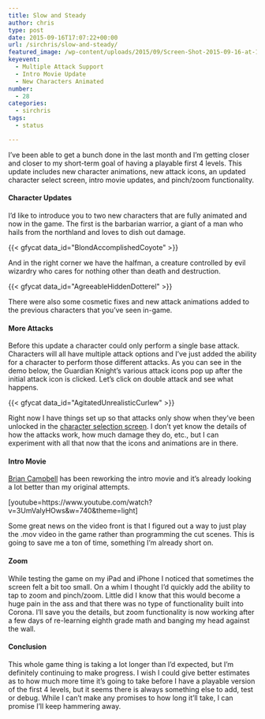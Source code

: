 ```yaml
---
title: Slow and Steady
author: chris
type: post
date: 2015-09-16T17:07:22+00:00
url: /sirchris/slow-and-steady/
featured_image: /wp-content/uploads/2015/09/Screen-Shot-2015-09-16-at-12.56.00-PM-2.png
keyevent:
  - Multiple Attack Support
  - Intro Movie Update
  - New Characters Animated
number:
  - 28
categories:
  - sirchris
tags:
  - status

---
```

I’ve been able to get a bunch done in the last month and I’m getting closer and closer to my short-term goal of having a playable first 4 levels. This update includes new character animations, new attack icons, an updated character select screen, intro movie updates, and pinch/zoom functionality.
<!--more-->

#### Character Updates

I’d like to introduce you to two new characters that are fully animated and now in the game. The first is the barbarian warrior, a giant of a man who hails from the northland and loves to dish out damage.

<div class="inlineimg">
  {{< gfycat data_id="BlondAccomplishedCoyote" >}}
</div>

And in the right corner we have the halfman, a creature controlled by evil wizardry who cares for nothing other than death and destruction.

<div class="inlineimg">
  {{< gfycat data_id="AgreeableHiddenDotterel" >}}
</div>

There were also some cosmetic fixes and new attack animations added to the previous characters that you’ve seen in-game.

#### More Attacks

Before this update a character could only perform a single base attack. Characters will all have multiple attack options and I’ve just added the ability for a character to perform those different attacks. As you can see in the demo below, the Guardian Knight’s various attack icons pop up after the initial attack icon is clicked. Let&#8217;s click on double attack and see what happens.

<div class="inlineimg">
  {{< gfycat data_id="AgitatedUnrealisticCurlew" >}}
</div>

Right now I have things set up so that attacks only show when they’ve been unlocked in the [character selection screen][1]. I don’t yet know the details of how the attacks work, how much damage they do, etc., but I can experiment with all that now that the icons and animations are in there.

#### Intro Movie

[Brian Campbell][2] has been reworking the intro movie and it’s already looking a lot better than my original attempts.

<div class="inlineimg">
  [youtube=https://www.youtube.com/watch?v=3UmValyHOws&w=740&theme=light]
</div>

Some great news on the video front is that I figured out a way to just play the .mov video in the game rather than programming the cut scenes. This is going to save me a ton of time, something I’m already short on.

#### Zoom

While testing the game on my iPad and iPhone I noticed that sometimes the screen felt a bit too small. On a whim I thought I’d quickly add the ability to tap to zoom and pinch/zoom. Little did I know that this would become a huge pain in the ass and that there was no type of functionality built into Corona. I’ll save you the details, but zoom functionality is now working after a few days of re-learning eighth grade math and banging my head against the wall.

#### Conclusion

This whole game thing is taking a lot longer than I’d expected, but I’m definitely continuing to make progress. I wish I could give better estimates as to how much more time it’s going to take before I have a playable version of the first 4 levels, but it seems there is always something else to add, test or debug. While I can’t make any promises to how long it’ll take, I can promise I’ll keep hammering away.

 [1]: http://battleofbrothers.com/sirchris/character-creation
 [2]: http://secretpowers.com